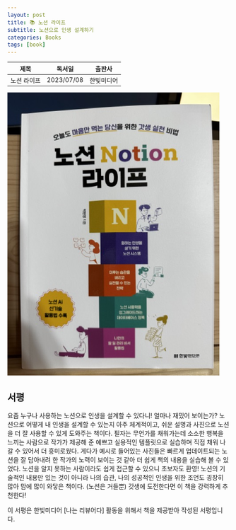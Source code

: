 ```yaml
---
layout: post
title: 📚 노션 라이프
subtitle: 노션으로 인생 설계하기
categories: Books
tags: [book]
---
```


|      제목       |   독서일   |  출판사  |
| :-------------: | :--------: | :------: |
| 노션 라이프 | 2023/07/08 | 한빛미디어 |

![노션라이프](/assets/images/posts/notion_life.jpeg)

## 서평

요즘 누구나 사용하는 노션으로 인생을 설계할 수 있다니! 얼마나 재밌어 보이는가?
노션으로 어떻게 내 인생을 설계할 수 있는지 아주 체계적이고, 쉬운 설명과 사진으로 노션을 더 잘 사용할 수 있게 도와주는 책이다. 필자는 무언가를 채워가는데 소소한 행복을 느끼는 사람으로 작가가 제공해 준 예쁘고 실용적인 템플릿으로 실습하며 직접 채워 나갈 수 있어서 더 흥미로웠다. 게다가 예시로 들어있는 사진들은 빠르게 업데이트되는 노션을 잘 담아내려 한 작가의 노력이 보이는 것 같아 더 쉽게 책의 내용을 실습해 볼 수 있었다. 노션을 알지 못하는 사람이라도 쉽게 접근할 수 있으니 초보자도 환영! 노션의 기술적인 내용만 있는 것이 아니라 나의 습관, 나의 성공적인 인생을 위한 조언도 굉장히 많아 맘에 많이 와닿은 책이다. (노션은 거들뿐) 갓생에 도전한다면 이 책을 강력하게 추천한다!

이 서평은 한빛미디어 [나는 리뷰어다] 활동을 위해서 책을 제공받아 작성된 서평입니다.
